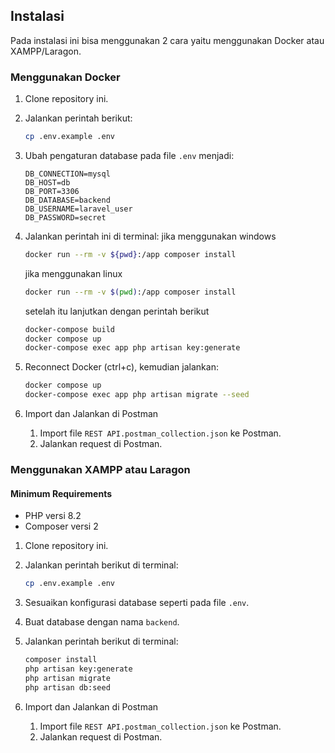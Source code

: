 ## Instalasi

Pada instalasi ini bisa menggunakan 2 cara yaitu menggunakan Docker atau XAMPP/Laragon.

### Menggunakan Docker

1. Clone repository ini.
2. Jalankan perintah berikut:
    ```bash
    cp .env.example .env
    ```
3. Ubah pengaturan database pada file `.env` menjadi:
    ```
    DB_CONNECTION=mysql
    DB_HOST=db
    DB_PORT=3306
    DB_DATABASE=backend
    DB_USERNAME=laravel_user
    DB_PASSWORD=secret
    ```
4. Jalankan perintah ini di terminal:
    jika menggunakan windows
    ```bash
    docker run --rm -v ${pwd}:/app composer install
    ```
    jika menggunakan linux
    ```bash
    docker run --rm -v $(pwd):/app composer install
    ```
    setelah itu lanjutkan dengan perintah berikut
    ```bash
    docker-compose build
    docker compose up
    docker-compose exec app php artisan key:generate
    ```
5. Reconnect Docker (ctrl+c), kemudian jalankan:
    ```bash
    docker compose up
    docker-compose exec app php artisan migrate --seed
    ```
6. Import dan Jalankan di Postman

    1. Import file `REST API.postman_collection.json` ke Postman.
    2. Jalankan request di Postman.

### Menggunakan XAMPP atau Laragon

#### Minimum Requirements

-   PHP versi 8.2
-   Composer versi 2

1. Clone repository ini.
2. Jalankan perintah berikut di terminal:
    ```bash
    cp .env.example .env
    ```
3. Sesuaikan konfigurasi database seperti pada file `.env`.
4. Buat database dengan nama `backend`.
5. Jalankan perintah berikut di terminal:

    ```bash
    composer install
    php artisan key:generate
    php artisan migrate
    php artisan db:seed
    ```

6. Import dan Jalankan di Postman

    1. Import file `REST API.postman_collection.json` ke Postman.
    2. Jalankan request di Postman.
